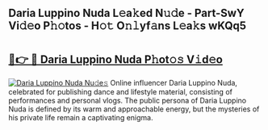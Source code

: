 ## Daria Luppino Nuda L𝚎a𝚔ed N𝚞𝚍e - Part-SwY Vi𝚍𝚎o P𝚑𝚘tos - H𝚘𝚝 O𝚗𝚕yf𝚊ns L𝚎a𝚔s wKQq5

# <h2><a href="http://kf41w8l.oniu.top/?m=Daria+Luppino+Nuda">🔗👉 🔴 Daria Luppino Nuda P𝚑ot𝚘𝚜 V𝚒d𝚎o</a></h2>

[![Daria Luppino Nuda Nu𝚍e𝚜](https://i.imgur.com/0qMVB7G.gif)](http://kf41w8l.oniu.top/?m=Daria+Luppino+Nuda)
Online influencer Daria Luppino Nuda, celebrated for publishing dance and lifestyle material, consisting of performances and personal vlogs. The public persona of Daria Luppino Nuda is defined by its warm and approachable energy, but the mysteries of his private life remain a captivating enigma.  
